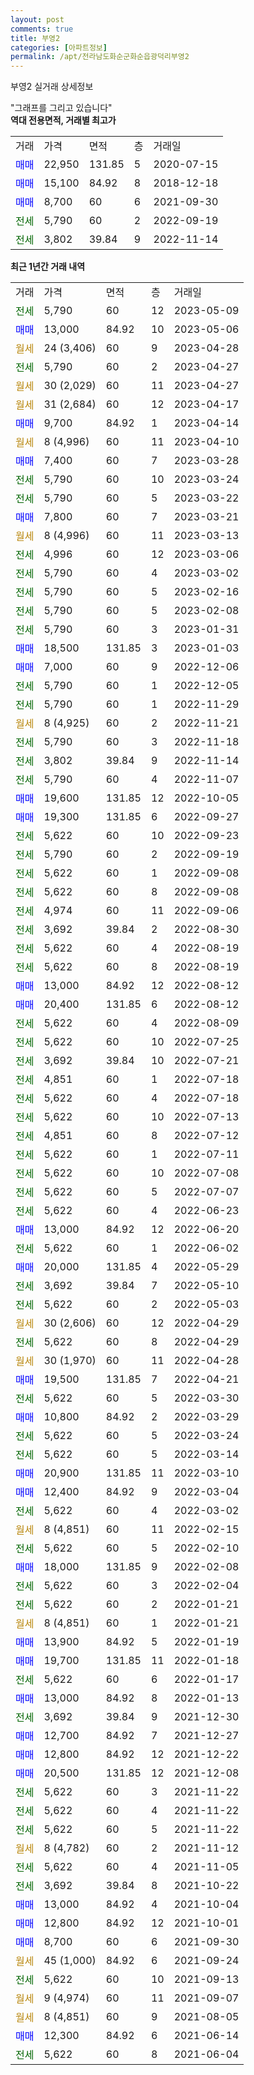 ```yaml
---
layout: post
comments: true
title: 부영2
categories: [아파트정보]
permalink: /apt/전라남도화순군화순읍광덕리부영2
---
```


부영2 실거래 상세정보

<script type="text/javascript">
  google.charts.load('current', {'packages':['line', 'corechart']});
  google.charts.setOnLoadCallback(drawChart);

  function drawChart() {
    var data = new google.visualization.DataTable();
    data.addColumn('date', '거래일');
    data.addColumn('number', "매매");
    data.addColumn('number', "전세");
    data.addColumn('number', "전매");

    data.addRows([[new Date(Date.parse("2023-05-09")), null, 5790, null], [new Date(Date.parse("2023-05-06")), 13000, null, null], [new Date(Date.parse("2023-04-28")), null, null, null], [new Date(Date.parse("2023-04-27")), null, 5790, null], [new Date(Date.parse("2023-04-27")), null, null, null], [new Date(Date.parse("2023-04-17")), null, null, null], [new Date(Date.parse("2023-04-14")), 9700, null, null], [new Date(Date.parse("2023-04-10")), null, null, null], [new Date(Date.parse("2023-03-28")), 7400, null, null], [new Date(Date.parse("2023-03-24")), null, 5790, null], [new Date(Date.parse("2023-03-22")), null, 5790, null], [new Date(Date.parse("2023-03-21")), 7800, null, null], [new Date(Date.parse("2023-03-13")), null, null, null], [new Date(Date.parse("2023-03-06")), null, 4996, null], [new Date(Date.parse("2023-03-02")), null, 5790, null], [new Date(Date.parse("2023-02-16")), null, 5790, null], [new Date(Date.parse("2023-02-08")), null, 5790, null], [new Date(Date.parse("2023-01-31")), null, 5790, null], [new Date(Date.parse("2023-01-03")), 18500, null, null], [new Date(Date.parse("2022-12-06")), 7000, null, null], [new Date(Date.parse("2022-12-05")), null, 5790, null], [new Date(Date.parse("2022-11-29")), null, 5790, null], [new Date(Date.parse("2022-11-21")), null, null, null], [new Date(Date.parse("2022-11-18")), null, 5790, null], [new Date(Date.parse("2022-11-14")), null, 3802, null], [new Date(Date.parse("2022-11-07")), null, 5790, null], [new Date(Date.parse("2022-10-05")), 19600, null, null], [new Date(Date.parse("2022-09-27")), 19300, null, null], [new Date(Date.parse("2022-09-23")), null, 5622, null], [new Date(Date.parse("2022-09-19")), null, 5790, null], [new Date(Date.parse("2022-09-08")), null, 5622, null], [new Date(Date.parse("2022-09-08")), null, 5622, null], [new Date(Date.parse("2022-09-06")), null, 4974, null], [new Date(Date.parse("2022-08-30")), null, 3692, null], [new Date(Date.parse("2022-08-19")), null, 5622, null], [new Date(Date.parse("2022-08-19")), null, 5622, null], [new Date(Date.parse("2022-08-12")), 13000, null, null], [new Date(Date.parse("2022-08-12")), 20400, null, null], [new Date(Date.parse("2022-08-09")), null, 5622, null], [new Date(Date.parse("2022-07-25")), null, 5622, null], [new Date(Date.parse("2022-07-21")), null, 3692, null], [new Date(Date.parse("2022-07-18")), null, 4851, null], [new Date(Date.parse("2022-07-18")), null, 5622, null], [new Date(Date.parse("2022-07-13")), null, 5622, null], [new Date(Date.parse("2022-07-12")), null, 4851, null], [new Date(Date.parse("2022-07-11")), null, 5622, null], [new Date(Date.parse("2022-07-08")), null, 5622, null], [new Date(Date.parse("2022-07-07")), null, 5622, null], [new Date(Date.parse("2022-06-23")), null, 5622, null], [new Date(Date.parse("2022-06-20")), 13000, null, null], [new Date(Date.parse("2022-06-02")), null, 5622, null], [new Date(Date.parse("2022-05-29")), 20000, null, null], [new Date(Date.parse("2022-05-10")), null, 3692, null], [new Date(Date.parse("2022-05-03")), null, 5622, null], [new Date(Date.parse("2022-04-29")), null, null, null], [new Date(Date.parse("2022-04-29")), null, 5622, null], [new Date(Date.parse("2022-04-28")), null, null, null], [new Date(Date.parse("2022-04-21")), 19500, null, null], [new Date(Date.parse("2022-03-30")), null, 5622, null], [new Date(Date.parse("2022-03-29")), 10800, null, null], [new Date(Date.parse("2022-03-24")), null, 5622, null], [new Date(Date.parse("2022-03-14")), null, 5622, null], [new Date(Date.parse("2022-03-10")), 20900, null, null], [new Date(Date.parse("2022-03-04")), 12400, null, null], [new Date(Date.parse("2022-03-02")), null, 5622, null], [new Date(Date.parse("2022-02-15")), null, null, null], [new Date(Date.parse("2022-02-10")), null, 5622, null], [new Date(Date.parse("2022-02-08")), 18000, null, null], [new Date(Date.parse("2022-02-04")), null, 5622, null], [new Date(Date.parse("2022-01-21")), null, 5622, null], [new Date(Date.parse("2022-01-21")), null, null, null], [new Date(Date.parse("2022-01-19")), 13900, null, null], [new Date(Date.parse("2022-01-18")), 19700, null, null], [new Date(Date.parse("2022-01-17")), null, 5622, null], [new Date(Date.parse("2022-01-13")), 13000, null, null], [new Date(Date.parse("2021-12-30")), null, 3692, null], [new Date(Date.parse("2021-12-27")), 12700, null, null], [new Date(Date.parse("2021-12-22")), 12800, null, null], [new Date(Date.parse("2021-12-08")), 20500, null, null], [new Date(Date.parse("2021-11-22")), null, 5622, null], [new Date(Date.parse("2021-11-22")), null, 5622, null], [new Date(Date.parse("2021-11-22")), null, 5622, null], [new Date(Date.parse("2021-11-12")), null, null, null], [new Date(Date.parse("2021-11-05")), null, 5622, null], [new Date(Date.parse("2021-10-22")), null, 3692, null], [new Date(Date.parse("2021-10-04")), 13000, null, null], [new Date(Date.parse("2021-10-01")), 12800, null, null], [new Date(Date.parse("2021-09-30")), 8700, null, null], [new Date(Date.parse("2021-09-24")), null, null, null], [new Date(Date.parse("2021-09-13")), null, 5622, null], [new Date(Date.parse("2021-09-07")), null, null, null], [new Date(Date.parse("2021-08-05")), null, null, null], [new Date(Date.parse("2021-06-14")), 12300, null, null], [new Date(Date.parse("2021-06-04")), null, 5622, null]]);

    var options = {
      hAxis: {
        format: 'yyyy/MM/dd'
      },    
      lineWidth: 0,
      pointsVisible: true,    
      title: '최근 1년간 유형별 실거래가 분포',
      legend: { position: 'bottom' }
    };

    var formatter = new google.visualization.NumberFormat({pattern:'###,###'} );
    formatter.format(data, 1);
    formatter.format(data, 2);
    
    setTimeout(function() {
        var chart = new google.visualization.LineChart(document.getElementById('columnchart_material'));
        chart.draw(data, (options));
        document.getElementById('loading').style.display = 'none';
    }, 200);
  }
</script>


<div id="loading" style="z-index:20; display: block; margin-left: 0px">"그래프를 그리고 있습니다"</div>
<div id="columnchart_material" style="width: 95%; margin-left: 0px; display: block"></div>
<!-- contents start -->
<b>역대 전용면적, 거래별 최고가</b>
<table class="sortable">
    <tr>
      <td>거래</td>
      <td>가격</td>
      <td>면적</td>
      <td>층</td>
      <td>거래일</td>
    </tr>
        <tr>
          <td><a style="color: blue">매매</a></td>
          <td>22,950</td>
          <td>131.85</td>
          <td>5</td>
          <td>2020-07-15</td>
        </tr>            <tr>
          <td><a style="color: blue">매매</a></td>
          <td>15,100</td>
          <td>84.92</td>
          <td>8</td>
          <td>2018-12-18</td>
        </tr>            <tr>
          <td><a style="color: blue">매매</a></td>
          <td>8,700</td>
          <td>60</td>
          <td>6</td>
          <td>2021-09-30</td>
        </tr>        
        <tr>
              <td><a style="color: darkgreen">전세</a></td>
              <td>5,790</td>
              <td>60</td>
              <td>2</td>
              <td>2022-09-19</td>
            </tr>            <tr>
              <td><a style="color: darkgreen">전세</a></td>
              <td>3,802</td>
              <td>39.84</td>
              <td>9</td>
              <td>2022-11-14</td>
            </tr>        
    
</table>

<b>최근 1년간 거래 내역</b>

<table class="sortable">
    <tr>
      <td>거래</td>
      <td>가격</td>
      <td>면적</td>
      <td>층</td>
      <td>거래일</td>
    </tr>
    <tr>
      <td><a style="color: darkgreen">전세</a></td>
      <td>5,790</td>
      <td>60</td>
      <td>12</td>
      <td>2023-05-09</td>
    </tr>          <tr>
      <td><a style="color: blue">매매</a></td>
      <td>13,000</td>
      <td>84.92</td>
      <td>10</td>
      <td>2023-05-06</td>
    </tr>          <tr>
      <td><a style="color: darkgoldenrod">월세</a></td>
      <td>24 (3,406)</td>
      <td>60</td>
      <td>9</td>
      <td>2023-04-28</td>
    </tr>          <tr>
      <td><a style="color: darkgreen">전세</a></td>
      <td>5,790</td>
      <td>60</td>
      <td>2</td>
      <td>2023-04-27</td>
    </tr>          <tr>
      <td><a style="color: darkgoldenrod">월세</a></td>
      <td>30 (2,029)</td>
      <td>60</td>
      <td>11</td>
      <td>2023-04-27</td>
    </tr>          <tr>
      <td><a style="color: darkgoldenrod">월세</a></td>
      <td>31 (2,684)</td>
      <td>60</td>
      <td>12</td>
      <td>2023-04-17</td>
    </tr>          <tr>
      <td><a style="color: blue">매매</a></td>
      <td>9,700</td>
      <td>84.92</td>
      <td>1</td>
      <td>2023-04-14</td>
    </tr>          <tr>
      <td><a style="color: darkgoldenrod">월세</a></td>
      <td>8 (4,996)</td>
      <td>60</td>
      <td>11</td>
      <td>2023-04-10</td>
    </tr>          <tr>
      <td><a style="color: blue">매매</a></td>
      <td>7,400</td>
      <td>60</td>
      <td>7</td>
      <td>2023-03-28</td>
    </tr>          <tr>
      <td><a style="color: darkgreen">전세</a></td>
      <td>5,790</td>
      <td>60</td>
      <td>10</td>
      <td>2023-03-24</td>
    </tr>          <tr>
      <td><a style="color: darkgreen">전세</a></td>
      <td>5,790</td>
      <td>60</td>
      <td>5</td>
      <td>2023-03-22</td>
    </tr>          <tr>
      <td><a style="color: blue">매매</a></td>
      <td>7,800</td>
      <td>60</td>
      <td>7</td>
      <td>2023-03-21</td>
    </tr>          <tr>
      <td><a style="color: darkgoldenrod">월세</a></td>
      <td>8 (4,996)</td>
      <td>60</td>
      <td>11</td>
      <td>2023-03-13</td>
    </tr>          <tr>
      <td><a style="color: darkgreen">전세</a></td>
      <td>4,996</td>
      <td>60</td>
      <td>12</td>
      <td>2023-03-06</td>
    </tr>          <tr>
      <td><a style="color: darkgreen">전세</a></td>
      <td>5,790</td>
      <td>60</td>
      <td>4</td>
      <td>2023-03-02</td>
    </tr>          <tr>
      <td><a style="color: darkgreen">전세</a></td>
      <td>5,790</td>
      <td>60</td>
      <td>5</td>
      <td>2023-02-16</td>
    </tr>          <tr>
      <td><a style="color: darkgreen">전세</a></td>
      <td>5,790</td>
      <td>60</td>
      <td>5</td>
      <td>2023-02-08</td>
    </tr>          <tr>
      <td><a style="color: darkgreen">전세</a></td>
      <td>5,790</td>
      <td>60</td>
      <td>3</td>
      <td>2023-01-31</td>
    </tr>          <tr>
      <td><a style="color: blue">매매</a></td>
      <td>18,500</td>
      <td>131.85</td>
      <td>3</td>
      <td>2023-01-03</td>
    </tr>          <tr>
      <td><a style="color: blue">매매</a></td>
      <td>7,000</td>
      <td>60</td>
      <td>9</td>
      <td>2022-12-06</td>
    </tr>          <tr>
      <td><a style="color: darkgreen">전세</a></td>
      <td>5,790</td>
      <td>60</td>
      <td>1</td>
      <td>2022-12-05</td>
    </tr>          <tr>
      <td><a style="color: darkgreen">전세</a></td>
      <td>5,790</td>
      <td>60</td>
      <td>1</td>
      <td>2022-11-29</td>
    </tr>          <tr>
      <td><a style="color: darkgoldenrod">월세</a></td>
      <td>8 (4,925)</td>
      <td>60</td>
      <td>2</td>
      <td>2022-11-21</td>
    </tr>          <tr>
      <td><a style="color: darkgreen">전세</a></td>
      <td>5,790</td>
      <td>60</td>
      <td>3</td>
      <td>2022-11-18</td>
    </tr>          <tr>
      <td><a style="color: darkgreen">전세</a></td>
      <td>3,802</td>
      <td>39.84</td>
      <td>9</td>
      <td>2022-11-14</td>
    </tr>          <tr>
      <td><a style="color: darkgreen">전세</a></td>
      <td>5,790</td>
      <td>60</td>
      <td>4</td>
      <td>2022-11-07</td>
    </tr>          <tr>
      <td><a style="color: blue">매매</a></td>
      <td>19,600</td>
      <td>131.85</td>
      <td>12</td>
      <td>2022-10-05</td>
    </tr>          <tr>
      <td><a style="color: blue">매매</a></td>
      <td>19,300</td>
      <td>131.85</td>
      <td>6</td>
      <td>2022-09-27</td>
    </tr>          <tr>
      <td><a style="color: darkgreen">전세</a></td>
      <td>5,622</td>
      <td>60</td>
      <td>10</td>
      <td>2022-09-23</td>
    </tr>          <tr>
      <td><a style="color: darkgreen">전세</a></td>
      <td>5,790</td>
      <td>60</td>
      <td>2</td>
      <td>2022-09-19</td>
    </tr>          <tr>
      <td><a style="color: darkgreen">전세</a></td>
      <td>5,622</td>
      <td>60</td>
      <td>1</td>
      <td>2022-09-08</td>
    </tr>          <tr>
      <td><a style="color: darkgreen">전세</a></td>
      <td>5,622</td>
      <td>60</td>
      <td>8</td>
      <td>2022-09-08</td>
    </tr>          <tr>
      <td><a style="color: darkgreen">전세</a></td>
      <td>4,974</td>
      <td>60</td>
      <td>11</td>
      <td>2022-09-06</td>
    </tr>          <tr>
      <td><a style="color: darkgreen">전세</a></td>
      <td>3,692</td>
      <td>39.84</td>
      <td>2</td>
      <td>2022-08-30</td>
    </tr>          <tr>
      <td><a style="color: darkgreen">전세</a></td>
      <td>5,622</td>
      <td>60</td>
      <td>4</td>
      <td>2022-08-19</td>
    </tr>          <tr>
      <td><a style="color: darkgreen">전세</a></td>
      <td>5,622</td>
      <td>60</td>
      <td>8</td>
      <td>2022-08-19</td>
    </tr>          <tr>
      <td><a style="color: blue">매매</a></td>
      <td>13,000</td>
      <td>84.92</td>
      <td>12</td>
      <td>2022-08-12</td>
    </tr>          <tr>
      <td><a style="color: blue">매매</a></td>
      <td>20,400</td>
      <td>131.85</td>
      <td>6</td>
      <td>2022-08-12</td>
    </tr>          <tr>
      <td><a style="color: darkgreen">전세</a></td>
      <td>5,622</td>
      <td>60</td>
      <td>4</td>
      <td>2022-08-09</td>
    </tr>          <tr>
      <td><a style="color: darkgreen">전세</a></td>
      <td>5,622</td>
      <td>60</td>
      <td>10</td>
      <td>2022-07-25</td>
    </tr>          <tr>
      <td><a style="color: darkgreen">전세</a></td>
      <td>3,692</td>
      <td>39.84</td>
      <td>10</td>
      <td>2022-07-21</td>
    </tr>          <tr>
      <td><a style="color: darkgreen">전세</a></td>
      <td>4,851</td>
      <td>60</td>
      <td>1</td>
      <td>2022-07-18</td>
    </tr>          <tr>
      <td><a style="color: darkgreen">전세</a></td>
      <td>5,622</td>
      <td>60</td>
      <td>4</td>
      <td>2022-07-18</td>
    </tr>          <tr>
      <td><a style="color: darkgreen">전세</a></td>
      <td>5,622</td>
      <td>60</td>
      <td>10</td>
      <td>2022-07-13</td>
    </tr>          <tr>
      <td><a style="color: darkgreen">전세</a></td>
      <td>4,851</td>
      <td>60</td>
      <td>8</td>
      <td>2022-07-12</td>
    </tr>          <tr>
      <td><a style="color: darkgreen">전세</a></td>
      <td>5,622</td>
      <td>60</td>
      <td>1</td>
      <td>2022-07-11</td>
    </tr>          <tr>
      <td><a style="color: darkgreen">전세</a></td>
      <td>5,622</td>
      <td>60</td>
      <td>10</td>
      <td>2022-07-08</td>
    </tr>          <tr>
      <td><a style="color: darkgreen">전세</a></td>
      <td>5,622</td>
      <td>60</td>
      <td>5</td>
      <td>2022-07-07</td>
    </tr>          <tr>
      <td><a style="color: darkgreen">전세</a></td>
      <td>5,622</td>
      <td>60</td>
      <td>4</td>
      <td>2022-06-23</td>
    </tr>          <tr>
      <td><a style="color: blue">매매</a></td>
      <td>13,000</td>
      <td>84.92</td>
      <td>12</td>
      <td>2022-06-20</td>
    </tr>          <tr>
      <td><a style="color: darkgreen">전세</a></td>
      <td>5,622</td>
      <td>60</td>
      <td>1</td>
      <td>2022-06-02</td>
    </tr>          <tr>
      <td><a style="color: blue">매매</a></td>
      <td>20,000</td>
      <td>131.85</td>
      <td>4</td>
      <td>2022-05-29</td>
    </tr>          <tr>
      <td><a style="color: darkgreen">전세</a></td>
      <td>3,692</td>
      <td>39.84</td>
      <td>7</td>
      <td>2022-05-10</td>
    </tr>          <tr>
      <td><a style="color: darkgreen">전세</a></td>
      <td>5,622</td>
      <td>60</td>
      <td>2</td>
      <td>2022-05-03</td>
    </tr>          <tr>
      <td><a style="color: darkgoldenrod">월세</a></td>
      <td>30 (2,606)</td>
      <td>60</td>
      <td>12</td>
      <td>2022-04-29</td>
    </tr>          <tr>
      <td><a style="color: darkgreen">전세</a></td>
      <td>5,622</td>
      <td>60</td>
      <td>8</td>
      <td>2022-04-29</td>
    </tr>          <tr>
      <td><a style="color: darkgoldenrod">월세</a></td>
      <td>30 (1,970)</td>
      <td>60</td>
      <td>11</td>
      <td>2022-04-28</td>
    </tr>          <tr>
      <td><a style="color: blue">매매</a></td>
      <td>19,500</td>
      <td>131.85</td>
      <td>7</td>
      <td>2022-04-21</td>
    </tr>          <tr>
      <td><a style="color: darkgreen">전세</a></td>
      <td>5,622</td>
      <td>60</td>
      <td>5</td>
      <td>2022-03-30</td>
    </tr>          <tr>
      <td><a style="color: blue">매매</a></td>
      <td>10,800</td>
      <td>84.92</td>
      <td>2</td>
      <td>2022-03-29</td>
    </tr>          <tr>
      <td><a style="color: darkgreen">전세</a></td>
      <td>5,622</td>
      <td>60</td>
      <td>5</td>
      <td>2022-03-24</td>
    </tr>          <tr>
      <td><a style="color: darkgreen">전세</a></td>
      <td>5,622</td>
      <td>60</td>
      <td>5</td>
      <td>2022-03-14</td>
    </tr>          <tr>
      <td><a style="color: blue">매매</a></td>
      <td>20,900</td>
      <td>131.85</td>
      <td>11</td>
      <td>2022-03-10</td>
    </tr>          <tr>
      <td><a style="color: blue">매매</a></td>
      <td>12,400</td>
      <td>84.92</td>
      <td>9</td>
      <td>2022-03-04</td>
    </tr>          <tr>
      <td><a style="color: darkgreen">전세</a></td>
      <td>5,622</td>
      <td>60</td>
      <td>4</td>
      <td>2022-03-02</td>
    </tr>          <tr>
      <td><a style="color: darkgoldenrod">월세</a></td>
      <td>8 (4,851)</td>
      <td>60</td>
      <td>11</td>
      <td>2022-02-15</td>
    </tr>          <tr>
      <td><a style="color: darkgreen">전세</a></td>
      <td>5,622</td>
      <td>60</td>
      <td>5</td>
      <td>2022-02-10</td>
    </tr>          <tr>
      <td><a style="color: blue">매매</a></td>
      <td>18,000</td>
      <td>131.85</td>
      <td>9</td>
      <td>2022-02-08</td>
    </tr>          <tr>
      <td><a style="color: darkgreen">전세</a></td>
      <td>5,622</td>
      <td>60</td>
      <td>3</td>
      <td>2022-02-04</td>
    </tr>          <tr>
      <td><a style="color: darkgreen">전세</a></td>
      <td>5,622</td>
      <td>60</td>
      <td>2</td>
      <td>2022-01-21</td>
    </tr>          <tr>
      <td><a style="color: darkgoldenrod">월세</a></td>
      <td>8 (4,851)</td>
      <td>60</td>
      <td>1</td>
      <td>2022-01-21</td>
    </tr>          <tr>
      <td><a style="color: blue">매매</a></td>
      <td>13,900</td>
      <td>84.92</td>
      <td>5</td>
      <td>2022-01-19</td>
    </tr>          <tr>
      <td><a style="color: blue">매매</a></td>
      <td>19,700</td>
      <td>131.85</td>
      <td>11</td>
      <td>2022-01-18</td>
    </tr>          <tr>
      <td><a style="color: darkgreen">전세</a></td>
      <td>5,622</td>
      <td>60</td>
      <td>6</td>
      <td>2022-01-17</td>
    </tr>          <tr>
      <td><a style="color: blue">매매</a></td>
      <td>13,000</td>
      <td>84.92</td>
      <td>8</td>
      <td>2022-01-13</td>
    </tr>          <tr>
      <td><a style="color: darkgreen">전세</a></td>
      <td>3,692</td>
      <td>39.84</td>
      <td>9</td>
      <td>2021-12-30</td>
    </tr>          <tr>
      <td><a style="color: blue">매매</a></td>
      <td>12,700</td>
      <td>84.92</td>
      <td>7</td>
      <td>2021-12-27</td>
    </tr>          <tr>
      <td><a style="color: blue">매매</a></td>
      <td>12,800</td>
      <td>84.92</td>
      <td>12</td>
      <td>2021-12-22</td>
    </tr>          <tr>
      <td><a style="color: blue">매매</a></td>
      <td>20,500</td>
      <td>131.85</td>
      <td>12</td>
      <td>2021-12-08</td>
    </tr>          <tr>
      <td><a style="color: darkgreen">전세</a></td>
      <td>5,622</td>
      <td>60</td>
      <td>3</td>
      <td>2021-11-22</td>
    </tr>          <tr>
      <td><a style="color: darkgreen">전세</a></td>
      <td>5,622</td>
      <td>60</td>
      <td>4</td>
      <td>2021-11-22</td>
    </tr>          <tr>
      <td><a style="color: darkgreen">전세</a></td>
      <td>5,622</td>
      <td>60</td>
      <td>5</td>
      <td>2021-11-22</td>
    </tr>          <tr>
      <td><a style="color: darkgoldenrod">월세</a></td>
      <td>8 (4,782)</td>
      <td>60</td>
      <td>2</td>
      <td>2021-11-12</td>
    </tr>          <tr>
      <td><a style="color: darkgreen">전세</a></td>
      <td>5,622</td>
      <td>60</td>
      <td>4</td>
      <td>2021-11-05</td>
    </tr>          <tr>
      <td><a style="color: darkgreen">전세</a></td>
      <td>3,692</td>
      <td>39.84</td>
      <td>8</td>
      <td>2021-10-22</td>
    </tr>          <tr>
      <td><a style="color: blue">매매</a></td>
      <td>13,000</td>
      <td>84.92</td>
      <td>4</td>
      <td>2021-10-04</td>
    </tr>          <tr>
      <td><a style="color: blue">매매</a></td>
      <td>12,800</td>
      <td>84.92</td>
      <td>12</td>
      <td>2021-10-01</td>
    </tr>          <tr>
      <td><a style="color: blue">매매</a></td>
      <td>8,700</td>
      <td>60</td>
      <td>6</td>
      <td>2021-09-30</td>
    </tr>          <tr>
      <td><a style="color: darkgoldenrod">월세</a></td>
      <td>45 (1,000)</td>
      <td>84.92</td>
      <td>6</td>
      <td>2021-09-24</td>
    </tr>          <tr>
      <td><a style="color: darkgreen">전세</a></td>
      <td>5,622</td>
      <td>60</td>
      <td>10</td>
      <td>2021-09-13</td>
    </tr>          <tr>
      <td><a style="color: darkgoldenrod">월세</a></td>
      <td>9 (4,974)</td>
      <td>60</td>
      <td>11</td>
      <td>2021-09-07</td>
    </tr>          <tr>
      <td><a style="color: darkgoldenrod">월세</a></td>
      <td>8 (4,851)</td>
      <td>60</td>
      <td>9</td>
      <td>2021-08-05</td>
    </tr>          <tr>
      <td><a style="color: blue">매매</a></td>
      <td>12,300</td>
      <td>84.92</td>
      <td>6</td>
      <td>2021-06-14</td>
    </tr>          <tr>
      <td><a style="color: darkgreen">전세</a></td>
      <td>5,622</td>
      <td>60</td>
      <td>8</td>
      <td>2021-06-04</td>
    </tr>      </table>
<!-- contents end -->    

